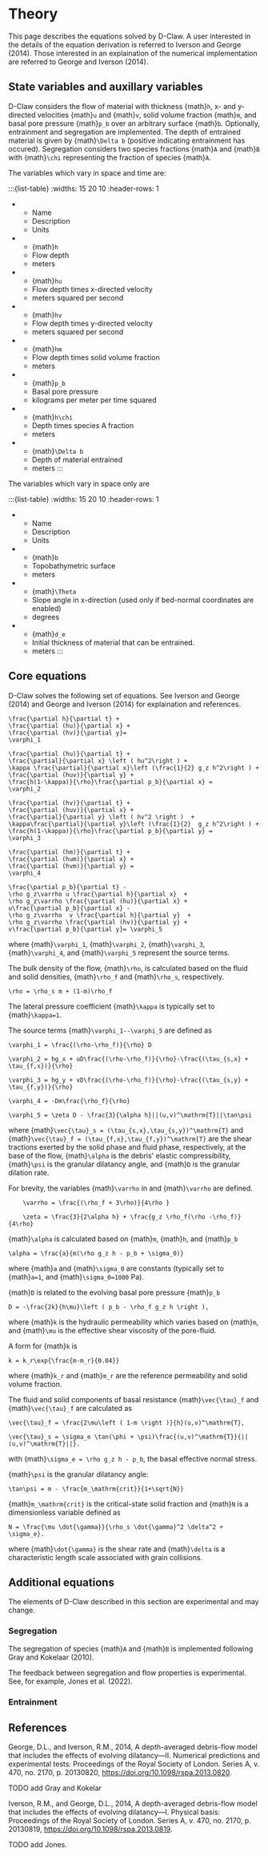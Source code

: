 # Theory

This page describes the equations solved by D-Claw. A user interested in the details of the equation derivation is referred to Iverson and George (2014). Those interested in an explaination of the numerical implementation are referred to George and Iverson (2014).

## State variables and auxillary variables

D-Claw considers the flow of material with thickness {math}`h`, x- and y- directed velocities {math}`u` and {math}`v`, solid volume fraction {math}`m`, and basal pore pressure {math}`p_b` over an arbitrary surface {math}`b`. Optionally, entrainment and segregation are implemented. The depth of entrained material is given by {math}`\Delta b` (positive indicating entrainment has occured). Segregation considers two species fractions {math}`A` and {math}`B` with {math}`\chi` representing the fraction of species {math}`A`.

The variables which vary in space and time are:

:::{list-table}
:widths: 15 20 10
:header-rows: 1

*   - Name
    - Description
    - Units
*   - {math}`h`
    - Flow depth
    - meters
*   - {math}`hu`
    - Flow depth times x-directed velocity
    - meters squared per second
*   - {math}`hv`
    - Flow depth times y-directed velocity
    - meters squared per second
*   - {math}`hm`
    - Flow depth times solid volume fraction
    - meters
*   - {math}`p_b`
    - Basal pore pressure
    - kilograms per meter per time squared
*   - {math}`h\chi`
    - Depth times species A fraction
    - meters
*   - {math}`\Delta b`
    - Depth of material entrained
    - meters
:::

The variables which vary in space only are

:::{list-table}
:widths: 15 20 10
:header-rows: 1

*   - Name
    - Description
    - Units
*   - {math}`b`
    - Topobathymetric surface
    - meters
*   - {math}`\Theta`
    - Slope angle in x-direction (used only if bed-normal coordinates are enabled)
    - degrees
*   - {math}`d_e`
    - Initial thickness of material that can be entrained.
    - meters
:::


## Core equations

D-Claw solves the following set of equations. See Iverson and George (2014) and George and Iverson (2014) for explaination and references.


```{math}
\frac{\partial h}{\partial t} +
\frac{\partial (hu)}{\partial x} +
\frac{\partial (hv)}{\partial y}=
\varphi_1
```

```{math}
\frac{\partial (hu)}{\partial t} +
\frac{\partial}{\partial x} \left ( hu^2\right ) +
\kappa \frac{\partial}{\partial x}\left (\frac{1}{2} g_z h^2\right ) +
\frac{\partial (huv)}{\partial y} +  
\frac{h(1-\kappa)}{\rho}\frac{\partial p_b}{\partial x} =
\varphi_2
```

```{math}
\frac{\partial (hv)}{\partial t} +
\frac{\partial (huv)}{\partial x} +
\frac{\partial}{\partial y} \left ( hv^2 \right )  +
\kappa\frac{\partial}{\partial y}\left (\frac{1}{2}  g_z h^2\right ) +  
\frac{h(1-\kappa)}{\rho}\frac{\partial p_b}{\partial y} =
\varphi_3
```

```{math}
\frac{\partial (hm)}{\partial t} +
\frac{\partial (hum)}{\partial x} +
\frac{\partial (hvm)}{\partial y} =
\varphi_4
```

```{math}
\frac{\partial p_b}{\partial t} -
\rho g_z\varrho u \frac{\partial h}{\partial x}  +
\rho g_z\varrho \frac{\partial (hu)}{\partial x} +
u\frac{\partial p_b}{\partial x} -
\rho g_z\varrho  v \frac{\partial h}{\partial y}  +
\rho g_z\varrho \frac{\partial (hv)}{\partial y} +
v\frac{\partial p_b}{\partial y}= \varphi_5
```

where {math}`\varphi_1`,  {math}`\varphi_2`,  {math}`\varphi_3`,  {math}`\varphi_4`, and {math}`\varphi_5`  represent the source terms.

The bulk density of the flow, {math}`\rho`, is calculated based on the fluid and solid densities, {math}`\rho_f` and {math}`\rho_s`, respectively.

```{math}
\rho = \rho_s m + (1-m)\rho_f
```

The lateral pressure coefficient {math}`\kappa` is typically set to {math}`\kappa=1`.

The source terms {math}`\varphi_1--\varphi_5` are defined as

```{math}
\varphi_1 = \frac{(\rho-\rho_f)}{\rho} D
```

```{math}
\varphi_2 = hg_x + uD\frac{(\rho-\rho_f)}{\rho}-\frac{(\tau_{s,x} + \tau_{f,x})}{\rho}
```

```{math}
\varphi_3 = hg_y + vD\frac{(\rho-\rho_f)}{\rho}-\frac{(\tau_{s,y} + \tau_{f,y})}{\rho}
```

```{math}
\varphi_4 = -Dm\frac{\rho_f}{\rho}
```

```{math}
\varphi_5 = \zeta D - \frac{3}{\alpha h}||(u,v)^\mathrm{T}||\tan\psi
```

where {math}`\vec{\tau}_s = (\tau_{s,x},\tau_{s,y})^\mathrm{T}` and {math}`\vec{\tau}_f = (\tau_{f,x},\tau_{f,y})^\mathrm{T}` are the shear tractions exerted by the solid phase and fluid phase, respectively, at the base of the flow, {math}`\alpha` is the debris' elastic compressibility, {math}`\psi` is the granular dilatancy angle, and {math}`D` is the granular dilation rate.

For brevity, the variables {math}`\varrho` in and {math}`\varrho` are defined.

```{math}
	\varrho = \frac{(\rho_f + 3\rho)}{4\rho }
```

```{math}
	\zeta = \frac{3}{2\alpha h} + \frac{g_z \rho_f(\rho -\rho_f)}{4\rho}
```

{math}`\alpha` is calculated based on {math}`m`, {math}`h`, and {math}`p_b`

```{math}
\alpha = \frac{a}{m(\rho g_z h - p_b + \sigma_0)}
```

where {math}`a` and {math}`\sigma_0` are constants (typically set to {math}`a=1`, and {math}`\sigma_0=1000` Pa).

{math}`D` is related to the evolving basal pore pressure {math}`p_b`

```{math}
D = -\frac{2k}{h\mu}\left ( p_b - \rho_f g_z h \right ),
```
where {math}`k` is the hydraulic permeability which varies based on {math}`m`, and {math}`\mu`  is the effective shear viscosity of the pore-fluid.

A form for {math}`k` is
```{math}
k = k_r\exp{\frac{m-m_r}{0.04}}
```
where {math}`k_r` and {math}`m_r` are the reference permeability and solid volume fraction.

The fluid and solid components of basal resistance {math}`\vec{\tau}_f` and {math}`\vec{\tau}_f` are calculated as

```{math}
\vec{\tau}_f = \frac{2\mu\left ( 1-m \right )}{h}(u,v)^\mathrm{T},
```

```{math}
\vec{\tau}_s = \sigma_e \tan(\phi + \psi)\frac{(u,v)^\mathrm{T}}{||(u,v)^\mathrm{T}||}.
```

with {math}`\sigma_e = \rho g_z h - p_b`, the basal effective normal stress.

{math}`\psi` is the granular dilatancy angle:

```{math}
\tan\psi = m - \frac{m_\mathrm{crit}}{1+\sqrt{N}}
```

{math}`m_\mathrm{crit}` is the critical-state solid fraction and {math}`N` is a dimensionless variable defined as

```{math}
N = \frac{\mu \dot{\gamma}}{\rho_s \dot{\gamma}^2 \delta^2 + \sigma_e}.
```

where {math}`\dot{\gamma}` is the shear rate and {math}`\delta` is a characteristic length scale associated with grain collisions.


## Additional equations

The elements of D-Claw described in this section are experimental and may change.

### Segregation

The segregation of species {math}`A` and {math}`B` is implemented following Gray and Kokelaar (2010).

The feedback between segregation and flow properties is experimental. See, for example, Jones et al. (2022).

### Entrainment



## References

George, D.L., and Iverson, R.M., 2014, A depth-averaged debris-flow model that includes the effects of evolving dilatancy—II. Numerical predictions and experimental tests: Proceedings of the Royal Society of London. Series A, v. 470, no. 2170, p. 20130820,  <https://doi.org/10.1098/rspa.2013.0820>.

TODO add Gray and Kokelar

Iverson, R.M., and George, D.L., 2014, A depth-averaged debris-flow model that includes the effects of evolving dilatancy—I. Physical basis: Proceedings of the Royal Society of London. Series A, v. 470, no. 2170, p. 20130819, <https://doi.org/10.1098/rspa.2013.0819>.

TODO add Jones.
